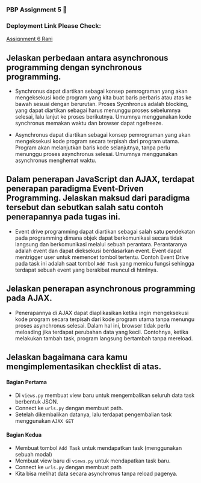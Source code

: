 ### PBP Assignment 5 :memo:

### Deployment Link Please Check:
[Assignment 6 Rani](https://katalog-rani.herokuapp.com/todolist/)


##  Jelaskan perbedaan antara asynchronous programming dengan synchronous programming.
- Synchronus dapat diartikan sebagai konsep pemrograman yang akan mengeksekusi kode program yang kita buat baris perbaris atau atas ke bawah sesuai dengan berurutan. Proses Sycnhronus adalah blocking, yang dapat diartikan sebagai harus menunggu proses sebelumnya selesai, lalu lanjut ke proses berikutnya. Umumnya menggunakan kode synchronus memakan waktu dan browser dapat ngefreeze.

- Asynchronus dapat diartikan sebagai konsep pemrograman yang akan mengeksekusi kode program secara terpisah dari program utama. Program akan melanjutkan baris kode selanjutnya, tanpa perlu menunggu proses asynchronus selesai. Umumnya menggunakan asynchronus menghemat waktu.

## Dalam penerapan JavaScript dan AJAX, terdapat penerapan paradigma Event-Driven Programming. Jelaskan maksud dari paradigma tersebut dan sebutkan salah satu contoh penerapannya pada tugas ini.
- Event drive programming dapat diartikan sebagai salah satu pendekatan pada programming dimana objek dapat berkomunikasi secara tidak langsung dan berkomunikasi melalui sebuah perantara. Perantaranya adalah event dan dapat dieksekusi berdasarkan event. Event dapat mentrigger user untuk memencet tombol tertentu. Contoh Event Drive pada task ini adalah saat tombol ```Add Task``` yang memicu fungsi sehingga terdapat sebuah event yang berakibat muncul  di htmlnya.

## Jelaskan penerapan asynchronous programming pada AJAX.

- Penerapannya di AJAX dapat diaplikasikan ketika ingin mengeksekusi kode program secara terpisah dari kode program utama tanpa menungu proses asynchronus selesai. Dalam hal ini, browser tidak perlu meloading jika terdapat perubahan data yang kecil. Contohnya, ketika melakukan tambah task, program langsung bertambah tanpa mereload.

##  Jelaskan bagaimana cara kamu mengimplementasikan checklist di atas.
#### Bagian Pertama

- Di ```views.py``` membuat view baru untuk mengembalikan seluruh data task berbentuk JSON.
- Connect ke ```urls.py``` dengan membuat path.
- Setelah dikembalikan datanya, lalu terdapat pengembalian task menggunakan ```AJAX GET```


#### Bagian Kedua

- Membuat tombol ```Add Task``` untuk mendapatkan task (menggunakan sebuah modal)
- Membuat view baru di ```views.py``` untuk mendapatkan task baru.
- Connect ke ```urls.py``` dengan membuat path
- Kita bisa melihat data secara asynchronus tanpa reload pagenya.
